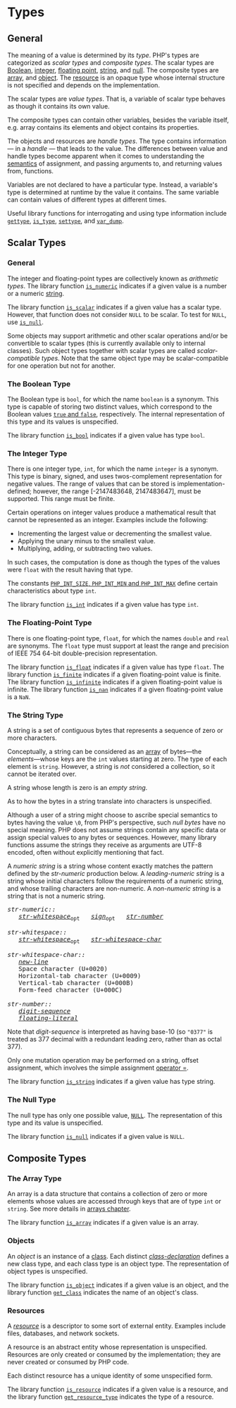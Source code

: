 # Types

## General

The meaning of a value is determined by its *type*. PHP's types are
categorized as *scalar types* and *composite types*. The scalar types
are [Boolean](#the-boolean-type), [integer](#the-integer-type), [floating point](#the-floating-point-type), [string](#the-string-type), and [null](#the-null-type). The composite types are [array](#the-array-type),
and [object](#objects). The [resource](#resources) is an opaque type whose internal structure is not specified and depends
on the implementation.

The scalar types are *value types*. That is, a variable of scalar type
behaves as though it contains its own value.

The composite types can contain other variables, besides the variable itself, e.g.
array contains its elements and object contains its properties.

The objects and resources are *handle types*. The type contains information — in a *handle* —
that leads to the value. The differences between value and handle types become apparent
when it comes to understanding the [semantics](04-basic-concepts.md#the-memory-model) of assignment, and passing
arguments to, and returning values from, functions.

Variables are not declared to have a particular type. Instead, a
variable's type is determined at runtime by the value it contains.
The same variable can contain values of different types at different times.

Useful library functions for interrogating and using type information
include [`gettype`](http://www.php.net/gettype), [`is_type`](http://www.php.net/is_type), [`settype`](http://www.php.net/settype), and [`var_dump`](http://www.php.net/var_dump).

## Scalar Types

### General

The integer and floating-point types are collectively known as
*arithmetic types*. The library function [`is_numeric`](http://www.php.net/is_numeric) indicates if
a given value is a number or a numeric [string](#the-string-type).

The library function [`is_scalar`](http://www.php.net/is_scalar) indicates if a given value has a
scalar type. However, that function does not consider `NULL` to be scalar.
To test for `NULL`, use [`is_null`](http://www.php.net/is_null).

Some objects may support arithmetic and other scalar operations and/or be
convertible to scalar types (this is currently available only to internal classes).
Such object types together with scalar types are called *scalar-compatible types*.
Note that the same object type may be scalar-compatible for one operation but not for another.

### The Boolean Type

The Boolean type is `bool`, for which the name `boolean` is a synonym. This
type is capable of storing two distinct values, which correspond to the
Boolean values [`true` and `false`](06-constants.md#core-predefined-constants), respectively.
The internal representation of this type and its values is unspecified.

The library function [`is_bool`](http://www.php.net/is_bool) indicates if a given value has type
`bool`.

### The Integer Type

There is one integer type, `int`, for which the name `integer` is a synonym.
This type is binary, signed, and uses twos-complement representation for
negative values. The range of values that can be stored is
implementation-defined; however, the range [-2147483648, 2147483647],
must be supported. This range must be finite.

Certain operations on integer values produce a mathematical result that
cannot be represented as an integer. Examples include the following:

-   Incrementing the largest value or decrementing the smallest value.
-   Applying the unary minus to the smallest value.
-   Multiplying, adding, or subtracting two values.

In such cases, the computation is done as though the types of the values were
`float` with the result having that type.

The constants [`PHP_INT_SIZE`, `PHP_INT_MIN` and `PHP_INT_MAX`](06-constants.md#core-predefined-constants) define certain
characteristics about type `int`.

The library function [`is_int`](http://www.php.net/is_int) indicates if a given value has type
`int`.

### The Floating-Point Type

There is one floating-point type, `float`, for which the names `double` and
`real` are synonyms. The `float` type must support at least the range and
precision of IEEE 754 64-bit double-precision representation.

The library function [`is_float`](http://www.php.net/is_float) indicates if a given value has type
`float`. The library function [`is_finite`](http://www.php.net/is_finite) indicates if a given
floating-point value is finite. The library function [`is_infinite`](http://www.php.net/is_infinite)
indicates if a given floating-point value is infinite. The library
function [`is_nan`](http://www.php.net/is_nan) indicates if a given floating-point value is a
`NaN`.

### The String Type

A string is a set of contiguous bytes that represents a sequence of zero
or more characters.

Conceptually, a string can be considered as an [array](#the-array-type) of
bytes—the *elements*—whose keys are the `int` values starting at zero. The
type of each element is `string`. However, a string is *not* considered a
collection, so it cannot be iterated over.

A string whose length is zero is an *empty string*.

As to how the bytes in a string translate into characters is
unspecified.

Although a user of a string might choose to ascribe special semantics to
bytes having the value `\0`, from PHP's perspective, such *null bytes*
have no special meaning. PHP does not assume strings contain any specific
data or assign special values to any bytes or sequences. However, many
library functions assume the strings they receive as arguments are UTF-8
encoded, often without explicitly mentioning that fact.

A *numeric string* is a string whose content exactly matches the pattern
defined by the *str-numeric* production below.
A *leading-numeric string* is a string whose initial characters follow
the requirements of a numeric string, and whose trailing characters are
non-numeric. A *non-numeric string* is a string that is not a numeric
string.

<!-- GRAMMAR
str-numeric::
  str-whitespace? sign? str-number

str-whitespace::
  str-whitespace? str-whitespace-char

str-whitespace-char::
  new-line
  "Space character (U+0020)"
  "Horizontal-tab character (U+0009)"
  "Vertical-tab character (U+000B)"
  "Form-feed character (U+000C)"

str-number::
  digit-sequence
  floating-literal
-->

<pre>
<i id="grammar-str-numeric">str-numeric::</i>
   <i><a href="#grammar-str-whitespace">str-whitespace</a></i><sub>opt</sub>   <i><a href="09-lexical-structure.md#grammar-sign">sign</a></i><sub>opt</sub>   <i><a href="#grammar-str-number">str-number</a></i>

<i id="grammar-str-whitespace">str-whitespace::</i>
   <i><a href="#grammar-str-whitespace">str-whitespace</a></i><sub>opt</sub>   <i><a href="#grammar-str-whitespace-char">str-whitespace-char</a></i>

<i id="grammar-str-whitespace-char">str-whitespace-char::</i>
   <i><a href="09-lexical-structure.md#grammar-new-line">new-line</a></i>
   Space character (U+0020)
   Horizontal-tab character (U+0009)
   Vertical-tab character (U+000B)
   Form-feed character (U+000C)

<i id="grammar-str-number">str-number::</i>
   <i><a href="09-lexical-structure.md#grammar-digit-sequence">digit-sequence</a></i>
   <i><a href="09-lexical-structure.md#grammar-floating-literal">floating-literal</a></i>
</pre>

Note that *digit-sequence* is interpreted as having base-10 (so `"0377"` is treated as 377 decimal with a redundant
leading zero, rather than as octal 377).

Only one mutation operation may be performed on a string, offset
assignment, which involves the simple assignment [operator =](10-expressions.md#simple-assignment).

The library function [`is_string`](http://www.php.net/is_string) indicates if a given value has
type string.

### The Null Type

The null type has only one possible value, [`NULL`](06-constants.md#core-predefined-constants). The representation
of this type and its value is unspecified.

The library function [`is_null`](http://www.php.net/is_null) indicates if a given value is `NULL`.

## Composite Types

### The Array Type

An array is a data structure that contains a collection of zero or more
elements whose values are accessed through keys that are of type `int` or
`string`. See more details in [arrays chapter](12-arrays.md#arrays).

The library function [`is_array`](http://www.php.net/is_array) indicates if a given value is an
array.

### Objects

An *object* is an instance of a [class](14-classes.md#classes). Each distinct
[*class-declaration*](14-classes.md#class-declarations) defines a new class type, and each class
type is an object type. The representation of object types is unspecified.

The library function [`is_object`](http://www.php.net/is_object) indicates if a given value is an
object, and the library function
[`get_class`](http://php.net/manual/function.get-class.php) indicates the name of an object's class.

### Resources

A [*resource*](http://php.net/manual/language.types.resource.php)
is a descriptor to some sort of external entity. Examples include
files, databases, and network sockets.

A resource is an abstract entity whose representation is unspecified.
Resources are only created or consumed by the implementation; they are
never created or consumed by PHP code.

Each distinct resource has a unique identity of some unspecified form.

The library function [`is_resource`](http://www.php.net/is_resource) indicates if a given value is a
resource, and the library function
[`get_resource_type`](http://php.net/manual/function.get-resource-type.php) indicates the type of a resource.

